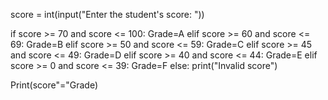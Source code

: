 
score = int(input("Enter the student's score: "))

if score >= 70 and score <= 100:
Grade=A
elif score >= 60 and score <= 69:
    Grade=B
elif score >= 50 and score <= 59:
    Grade=C
elif score >= 45 and score <= 49:
  Grade=D
elif score >= 40 and score <= 44:
  Grade=E
elif score >= 0 and score <= 39:
  Grade=F
else:
    print("Invalid score")


Print(score"="Grade)
